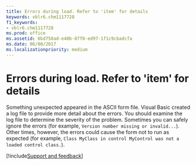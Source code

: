 ```yaml
---
title: Errors during load. Refer to 'item' for details
keywords: vblr6.chm1117728
f1_keywords:
- vblr6.chm1117728
ms.prod: office
ms.assetid: 6bd758ad-e40b-87f8-ed97-1f1c9cbadcfa
ms.date: 06/08/2017
ms.localizationpriority: medium
---
```



# Errors during load. Refer to 'item' for details

Something unexpected appeared in the ASCII form file. Visual Basic created a log file to provide more detail about the errors. You should examine the log file to determine the severity of the problem. Sometimes you can safely ignore the errors (for example,  `Version number missing or invalid...`). Other times, however, the errors could cause the form not to run as expected (for example,  `Class MyClass in control MyControl was not a loaded control class.`).

[!include[Support and feedback](~/includes/feedback-boilerplate.md)]
